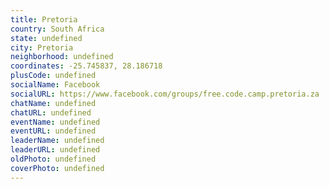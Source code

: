 ```yaml
---
title: Pretoria
country: South Africa
state: undefined
city: Pretoria
neighborhood: undefined
coordinates: -25.745837, 28.186718
plusCode: undefined
socialName: Facebook
socialURL: https://www.facebook.com/groups/free.code.camp.pretoria.za
chatName: undefined
chatURL: undefined
eventName: undefined
eventURL: undefined
leaderName: undefined
leaderURL: undefined
oldPhoto: undefined
coverPhoto: undefined
---
```

